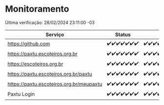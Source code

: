 # Monitoramento

Última verificação: 28/02/2024 23:11:00 -03

|Serviço|Status|Últimas 24h|
|---|---|---|
|https://github.com|<span title="2024-02-22: OK=24">✔️</span><span title="2024-02-23: OK=24">✔️</span><span title="2024-02-24: OK=24">✔️</span><span title="2024-02-25: OK=24">✔️</span><span title="2024-02-26: OK=24">✔️</span><span title="2024-02-27: OK=24">✔️</span><span title="2024-02-28: OK=2">✔️</span>|<span title="27/02/2024 23:13:00 -03 : 200">✔️</span><span title="28/02/2024 00:07:00 -03 : 200">✔️</span><span title="28/02/2024 01:08:00 -03 : 200">✔️</span><span title="28/02/2024 02:06:00 -03 : 200">✔️</span><span title="28/02/2024 03:08:00 -03 : 200">✔️</span><span title="28/02/2024 04:06:00 -03 : 200">✔️</span><span title="28/02/2024 05:08:00 -03 : 200">✔️</span><span title="28/02/2024 06:06:00 -03 : 200">✔️</span><span title="28/02/2024 07:06:00 -03 : 200">✔️</span><span title="28/02/2024 08:03:00 -03 : 200">✔️</span><span title="28/02/2024 09:10:00 -03 : 200">✔️</span><span title="28/02/2024 10:05:00 -03 : 200">✔️</span><span title="28/02/2024 11:04:00 -03 : 200">✔️</span><span title="28/02/2024 12:05:00 -03 : 200">✔️</span><span title="28/02/2024 13:07:00 -03 : 200">✔️</span><span title="28/02/2024 14:06:00 -03 : 200">✔️</span><span title="28/02/2024 15:07:00 -03 : 200">✔️</span><span title="28/02/2024 16:03:00 -03 : 200">✔️</span><span title="28/02/2024 17:07:00 -03 : 200">✔️</span><span title="28/02/2024 18:05:00 -03 : 200">✔️</span><span title="28/02/2024 19:04:00 -03 : 200">✔️</span><span title="28/02/2024 20:07:00 -03 : 200">✔️</span><span title="28/02/2024 21:29:00 -03 : 200">✔️</span><span title="28/02/2024 22:37:00 -03 : 200">✔️</span><span title="28/02/2024 23:11:00 -03 : 200">✔️</span>|
|https://paxtu.escoteiros.org.br|<span title="2024-02-22: OK=24">✔️</span><span title="2024-02-23: OK=24">✔️</span><span title="2024-02-24: OK=24">✔️</span><span title="2024-02-25: OK=24">✔️</span><span title="2024-02-26: OK=24">✔️</span><span title="2024-02-27: OK=24">✔️</span><span title="2024-02-28: OK=2">✔️</span>|<span title="27/02/2024 23:13:00 -03 : 200">✔️</span><span title="28/02/2024 00:07:00 -03 : 200">✔️</span><span title="28/02/2024 01:08:00 -03 : 200">✔️</span><span title="28/02/2024 02:06:00 -03 : 200">✔️</span><span title="28/02/2024 03:08:00 -03 : 200">✔️</span><span title="28/02/2024 04:06:00 -03 : 200">✔️</span><span title="28/02/2024 05:08:00 -03 : 200">✔️</span><span title="28/02/2024 06:06:00 -03 : 200">✔️</span><span title="28/02/2024 07:06:00 -03 : 200">✔️</span><span title="28/02/2024 08:03:00 -03 : 200">✔️</span><span title="28/02/2024 09:10:00 -03 : 200">✔️</span><span title="28/02/2024 10:05:00 -03 : 200">✔️</span><span title="28/02/2024 11:04:00 -03 : 200">✔️</span><span title="28/02/2024 12:05:00 -03 : 200">✔️</span><span title="28/02/2024 13:07:00 -03 : 200">✔️</span><span title="28/02/2024 14:06:00 -03 : 200">✔️</span><span title="28/02/2024 15:07:00 -03 : 200">✔️</span><span title="28/02/2024 16:03:00 -03 : 200">✔️</span><span title="28/02/2024 17:07:00 -03 : 200">✔️</span><span title="28/02/2024 18:05:00 -03 : 200">✔️</span><span title="28/02/2024 19:04:00 -03 : 200">✔️</span><span title="28/02/2024 20:07:00 -03 : 200">✔️</span><span title="28/02/2024 21:29:00 -03 : 200">✔️</span><span title="28/02/2024 22:37:00 -03 : 200">✔️</span><span title="28/02/2024 23:11:00 -03 : 200">✔️</span>|
|https://escoteiros.org.br|<span title="2024-02-22: OK=24">✔️</span><span title="2024-02-23: OK=24">✔️</span><span title="2024-02-24: OK=24">✔️</span><span title="2024-02-25: OK=24">✔️</span><span title="2024-02-26: OK=24">✔️</span><span title="2024-02-27: OK=24">✔️</span><span title="2024-02-28: OK=2">✔️</span>|<span title="27/02/2024 23:13:00 -03 : 200">✔️</span><span title="28/02/2024 00:07:00 -03 : 200">✔️</span><span title="28/02/2024 01:08:00 -03 : 200">✔️</span><span title="28/02/2024 02:06:00 -03 : 200">✔️</span><span title="28/02/2024 03:08:00 -03 : 200">✔️</span><span title="28/02/2024 04:06:00 -03 : 200">✔️</span><span title="28/02/2024 05:08:00 -03 : 200">✔️</span><span title="28/02/2024 06:06:00 -03 : 200">✔️</span><span title="28/02/2024 07:06:00 -03 : 200">✔️</span><span title="28/02/2024 08:03:00 -03 : 200">✔️</span><span title="28/02/2024 09:10:00 -03 : 200">✔️</span><span title="28/02/2024 10:05:00 -03 : 200">✔️</span><span title="28/02/2024 11:04:00 -03 : 200">✔️</span><span title="28/02/2024 12:05:00 -03 : 200">✔️</span><span title="28/02/2024 13:07:00 -03 : 200">✔️</span><span title="28/02/2024 14:06:00 -03 : 200">✔️</span><span title="28/02/2024 15:07:00 -03 : 200">✔️</span><span title="28/02/2024 16:03:00 -03 : 200">✔️</span><span title="28/02/2024 17:07:00 -03 : 200">✔️</span><span title="28/02/2024 18:05:00 -03 : 200">✔️</span><span title="28/02/2024 19:04:00 -03 : 200">✔️</span><span title="28/02/2024 20:07:00 -03 : 200">✔️</span><span title="28/02/2024 21:29:00 -03 : 200">✔️</span><span title="28/02/2024 22:37:00 -03 : 200">✔️</span><span title="28/02/2024 23:11:00 -03 : 200">✔️</span>|
|https://paxtu.escoteiros.org.br/paxtu|<span title="2024-02-22: OK=24">✔️</span><span title="2024-02-23: OK=24">✔️</span><span title="2024-02-24: OK=24">✔️</span><span title="2024-02-25: OK=24">✔️</span><span title="2024-02-26: OK=24">✔️</span><span title="2024-02-27: OK=24">✔️</span><span title="2024-02-28: OK=2">✔️</span>|<span title="27/02/2024 23:13:00 -03 : 200">✔️</span><span title="28/02/2024 00:07:00 -03 : 200">✔️</span><span title="28/02/2024 01:08:00 -03 : 200">✔️</span><span title="28/02/2024 02:06:00 -03 : 200">✔️</span><span title="28/02/2024 03:08:00 -03 : 200">✔️</span><span title="28/02/2024 04:06:00 -03 : 200">✔️</span><span title="28/02/2024 05:08:00 -03 : 200">✔️</span><span title="28/02/2024 06:06:00 -03 : 200">✔️</span><span title="28/02/2024 07:06:00 -03 : 200">✔️</span><span title="28/02/2024 08:03:00 -03 : 200">✔️</span><span title="28/02/2024 09:10:00 -03 : 200">✔️</span><span title="28/02/2024 10:05:00 -03 : 200">✔️</span><span title="28/02/2024 11:04:00 -03 : 200">✔️</span><span title="28/02/2024 12:05:00 -03 : 200">✔️</span><span title="28/02/2024 13:07:00 -03 : 200">✔️</span><span title="28/02/2024 14:06:00 -03 : 200">✔️</span><span title="28/02/2024 15:07:00 -03 : 200">✔️</span><span title="28/02/2024 16:03:00 -03 : 200">✔️</span><span title="28/02/2024 17:07:00 -03 : 200">✔️</span><span title="28/02/2024 18:05:00 -03 : 0">❌</span><span title="28/02/2024 19:04:00 -03 : 200">✔️</span><span title="28/02/2024 20:07:00 -03 : 200">✔️</span><span title="28/02/2024 21:29:00 -03 : 200">✔️</span><span title="28/02/2024 22:37:00 -03 : 200">✔️</span><span title="28/02/2024 23:11:00 -03 : 200">✔️</span>|
|https://paxtu.escoteiros.org.br/meupaxtu|<span title="2024-02-22: OK=24">✔️</span><span title="2024-02-23: OK=24">✔️</span><span title="2024-02-24: OK=24">✔️</span><span title="2024-02-25: OK=24">✔️</span><span title="2024-02-26: OK=24">✔️</span><span title="2024-02-27: OK=24">✔️</span><span title="2024-02-28: OK=2">✔️</span>|<span title="27/02/2024 23:13:00 -03 : 200">✔️</span><span title="28/02/2024 00:07:00 -03 : 200">✔️</span><span title="28/02/2024 01:08:00 -03 : 200">✔️</span><span title="28/02/2024 02:06:00 -03 : 200">✔️</span><span title="28/02/2024 03:08:00 -03 : 200">✔️</span><span title="28/02/2024 04:06:00 -03 : 200">✔️</span><span title="28/02/2024 05:08:00 -03 : 200">✔️</span><span title="28/02/2024 06:06:00 -03 : 200">✔️</span><span title="28/02/2024 07:06:00 -03 : 200">✔️</span><span title="28/02/2024 08:03:00 -03 : 200">✔️</span><span title="28/02/2024 09:10:00 -03 : 200">✔️</span><span title="28/02/2024 10:05:00 -03 : 200">✔️</span><span title="28/02/2024 11:04:00 -03 : 200">✔️</span><span title="28/02/2024 12:05:00 -03 : 200">✔️</span><span title="28/02/2024 13:07:00 -03 : 200">✔️</span><span title="28/02/2024 14:06:00 -03 : 200">✔️</span><span title="28/02/2024 15:07:00 -03 : 200">✔️</span><span title="28/02/2024 16:03:00 -03 : 200">✔️</span><span title="28/02/2024 17:07:00 -03 : 200">✔️</span><span title="28/02/2024 18:05:00 -03 : 200">✔️</span><span title="28/02/2024 19:04:00 -03 : 200">✔️</span><span title="28/02/2024 20:07:00 -03 : 200">✔️</span><span title="28/02/2024 21:29:00 -03 : 200">✔️</span><span title="28/02/2024 22:37:00 -03 : 200">✔️</span><span title="28/02/2024 23:11:00 -03 : 200">✔️</span>|
|Paxtu Login|<span title="2024-02-22: OK=24">✔️</span><span title="2024-02-23: OK=24">✔️</span><span title="2024-02-24: OK=24">✔️</span><span title="2024-02-25: OK=24">✔️</span><span title="2024-02-26: OK=24">✔️</span><span title="2024-02-27: OK=24">✔️</span><span title="2024-02-28: OK=2">✔️</span>|<span title="27/02/2024 23:13:00 -03 : 200">✔️</span><span title="28/02/2024 00:07:00 -03 : 200">✔️</span><span title="28/02/2024 01:08:00 -03 : 200">✔️</span><span title="28/02/2024 02:06:00 -03 : 200">✔️</span><span title="28/02/2024 03:08:00 -03 : 200">✔️</span><span title="28/02/2024 04:06:00 -03 : 200">✔️</span><span title="28/02/2024 05:08:00 -03 : 200">✔️</span><span title="28/02/2024 06:06:00 -03 : 200">✔️</span><span title="28/02/2024 07:06:00 -03 : 200">✔️</span><span title="28/02/2024 08:03:00 -03 : 200">✔️</span><span title="28/02/2024 09:10:00 -03 : 200">✔️</span><span title="28/02/2024 10:05:00 -03 : 200">✔️</span><span title="28/02/2024 11:04:00 -03 : 200">✔️</span><span title="28/02/2024 12:05:00 -03 : 200">✔️</span><span title="28/02/2024 13:07:00 -03 : 200">✔️</span><span title="28/02/2024 14:06:00 -03 : 200">✔️</span><span title="28/02/2024 15:07:00 -03 : 200">✔️</span><span title="28/02/2024 16:03:00 -03 : 200">✔️</span><span title="28/02/2024 17:07:00 -03 : 200">✔️</span><span title="28/02/2024 18:05:00 -03 : 200">✔️</span><span title="28/02/2024 19:04:00 -03 : 200">✔️</span><span title="28/02/2024 20:07:00 -03 : 200">✔️</span><span title="28/02/2024 21:29:00 -03 : 200">✔️</span><span title="28/02/2024 22:37:00 -03 : 200">✔️</span><span title="28/02/2024 23:11:00 -03 : 200">✔️</span>|
